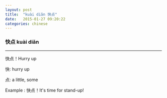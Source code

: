 ```yaml
---
layout: post
title:  "kuài diǎn 快点"
date:   2015-01-27 09:20:22 
categories: chinese
---
```

### 快点 kuài diǎn 

-----------
快点！Hurry up 

快: hurry up

点: a little, some

Example : 快点！It's time for stand-up!
